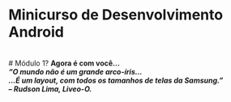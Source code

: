 # Minicurso de Desenvolvimento Android
<br>
# Módulo 1?
<strong>
Agora é com você... <br>
<i>“O mundo não é um grande arco-íris...<br>
...É um layout, com todos os tamanhos de telas da Samsung.”<br>
– Rudson Lima, Liveo-O.</i>
</strong>

